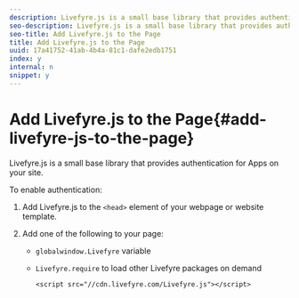```yaml
---
description: Livefyre.js is a small base library that provides authentication for Apps on your site.
seo-description: Livefyre.js is a small base library that provides authentication for Apps on your site.
seo-title: Add Livefyre.js to the Page
title: Add Livefyre.js to the Page
uuid: 17a41752-41ab-4b4a-81c1-dafe2edb1751
index: y
internal: n
snippet: y
---
```


# Add Livefyre.js to the Page{#add-livefyre-js-to-the-page}

Livefyre.js is a small base library that provides authentication for Apps on your site.

To enable authentication:

1. Add Livefyre.js to the `<head>` element of your webpage or website template.
1. Add one of the following to your page:

    * `globalwindow.Livefyre` variable 
    * `Livefyre.require` to load other Livefyre packages on demand

       ```    
       <script src="//cdn.livefyre.com/Livefyre.js"></script>
       ```

